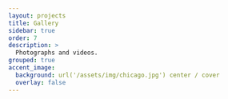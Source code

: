 ```yaml
---
layout: projects
title: Gallery
sidebar: true
order: 7
description: >
  Photographs and videos.
grouped: true
accent_image:
  background: url('/assets/img/chicago.jpg') center / cover
  overlay: false
---
```

